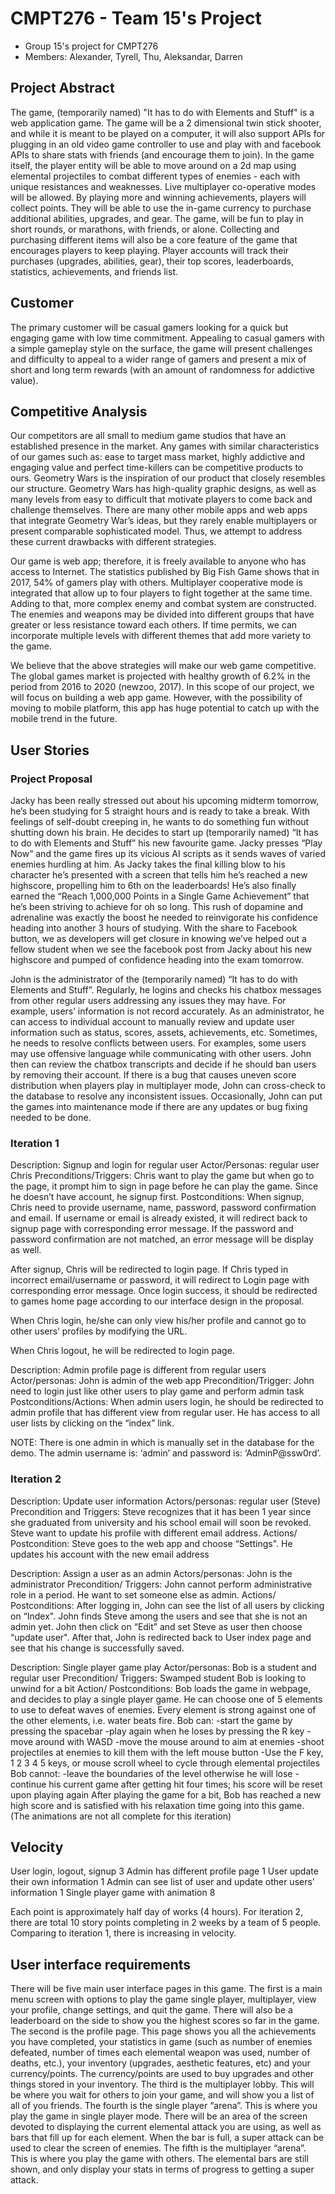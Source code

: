 # CMPT276 - Team 15's Project
* Group 15's project for CMPT276
* Members: Alexander, Tyrell, Thu, Aleksandar, Darren

## Project Abstract
The game, (temporarily named) "It has to do with Elements and Stuff" is a web application game. The game will be a 2 dimensional twin stick shooter, and while it is meant to be played on a computer, it will also support APIs for plugging in an old video game controller to use and play with and facebook APIs to share stats with friends (and encourage them to join). In the game itself, the player entity will be able to move around on a 2d map using elemental projectiles to combat different types of enemies - each with unique resistances and weaknesses. Live multiplayer co-operative modes will be allowed.  By playing more and winning achievements, players will collect points. They will be able to use the in-game currency to purchase additional abilities, upgrades, and gear. The game, will be fun to play in short rounds, or marathons, with friends, or alone. Collecting and purchasing different items will also be a core feature of the game that encourages players to keep playing. Player accounts will track their purchases (upgrades, abilities, gear), their top scores, leaderboards, statistics, achievements, and friends list.

## Customer
The primary customer will be casual gamers looking for a quick but engaging game with low time commitment. Appealing to casual gamers with a simple gameplay style on the surface, the game will present challenges and difficulty to appeal to a wider range of gamers and present a mix of short and long term rewards (with an amount of randomness for addictive value).

## Competitive Analysis
Our competitors are all small to medium game studios that have an established presence in the market. Any games with similar characteristics of our games such as:  ease to target mass market, highly addictive and engaging value and perfect time-killers can be competitive products to ours. Geometry Wars is the inspiration of our product that closely resembles our structure. Geometry Wars has high-quality graphic designs, as well as many levels from easy to difficult that motivate players to come back and challenge themselves. There are many other mobile apps and web apps that integrate Geometry War’s ideas, but they rarely enable multiplayers or present comparable sophisticated model. Thus, we attempt to address these current drawbacks with different strategies.

Our game is web app; therefore, it is freely available to anyone who has access to Internet. The statistics published by Big Fish Game shows that in 2017, 54% of gamers play with others. Multiplayer cooperative mode is integrated that allow up to four players to fight together at the same time. Adding to that, more complex enemy and combat system are constructed. The enemies and weapons may be divided into different groups that have greater or less resistance toward each others. If time permits, we can incorporate multiple levels with different themes that add more variety to the game.

We believe that the above strategies will make our web game competitive. The global games market is projected with healthy growth of 6.2% in the period from 2016 to 2020 (newzoo, 2017). In this scope of our project, we will focus on building a web app game. However, with the possibility of moving to mobile platform, this app has huge potential to catch up with the mobile trend in the future.

## User Stories
### Project Proposal
Jacky has been really stressed out about his upcoming midterm tomorrow, he’s been studying for 5 straight hours and is ready to take a break. With feelings of self-doubt creeping in, he wants to do something fun without shutting down his brain. He decides to start up (temporarily named) “It has to do with Elements and Stuff”  his new favourite game. Jacky presses “Play Now” and the game fires up its vicious AI scripts as it sends waves of varied enemies hurdling at him. As Jacky takes the final killing blow to his character he’s presented with a screen that tells him he’s reached a new highscore, propelling him to 6th on the leaderboards! He’s also finally earned the “Reach 1,000,000 Points in a Single Game Achievement” that he’s been striving to achieve for oh so long. This rush of dopamine and adrenaline was exactly the boost he needed to reinvigorate his confidence heading into another 3 hours of studying. With the share to Facebook button, we as developers will get closure in knowing we’ve helped out a fellow student when we see the facebook post from Jacky about his new highscore and pumped of confidence heading into the exam tomorrow.

John is the administrator of the (temporarily named) “It has to do with Elements and Stuff”. Regularly, he logins and checks his chatbox messages from other regular users addressing any issues they may have. For example, users’ information is not record accurately. As an administrator, he can access to individual account to manually review and update user information such as status, scores, assets, achievements, etc. Sometimes, he needs to resolve conflicts between users. For examples, some users may use offensive language while communicating with other users. John then can review the chatbox transcripts and decide if he should ban users by removing their account. If there is a bug that causes uneven score distribution when players play in multiplayer mode, John can cross-check to the database to resolve any inconsistent issues. Occasionally, John can put the games into maintenance mode if there are any updates or bug fixing needed to be done.

### Iteration 1
Description: Signup and login for regular user
Actor/Personas: regular user Chris
Preconditions/Triggers: Chris want to play the game but when go to the page, it prompt him to sign in page before he can play the game. Since he doesn’t have account, he signup first.
Postconditions:
When signup, Chris need to provide username, name, password, password confirmation and email. If username or email is already existed, it will redirect back to signup page with corresponding error message. If the password and password confirmation are not matched, an error message will be display as well.

After signup, Chris will be redirected to login page. If Chris typed in incorrect email/username or password, it will redirect to Login page with corresponding error message. Once login success,  it should be redirected to games home page according to our interface design in the proposal.  

When Chris login, he/she can only view his/her profile and cannot go to other users’ profiles by modifying the URL.

When Chris logout, he will be redirected to login page.

Description: Admin profile  page is different from regular users
Actor/personas: John is admin of the web app
Precondition/Trigger: John need to login just like other users to play game and perform admin task
Postconditions/Actions:
When admin users login, he should be redirected to admin profile that has different view from regular user. He has access to all user lists by clicking on the “index” link.

NOTE: There is one admin in which is manually set in the database for the demo. The admin username is: ‘admin’ and password is: ‘AdminP@ssw0rd’.

### Iteration 2
Description: Update user information
Actors/personas: regular user (Steve)
Precondition and Triggers:
Steve recognizes that it has been 1 year since she graduated from university and his school email will soon be revoked. Steve want to update his profile with different email address.
Actions/ Postcondition:
Steve goes to the web app and choose “Settings". He updates his account with the new email address

Description: Assign a user as an admin
Actors/personas: John is the administrator
Precondition/ Triggers:
John cannot perform administrative role in a period. He want to set someone else as admin.
Actions/ Postconditions:
After logging in, John can see the list of all users by clicking on “Index". John finds Steve among the users and see that she is not an admin yet. John then click on “Edit” and set Steve as user then choose “update user". After that, John is redirected back to User index page and see that his change is successfully saved.

Description: Single player game play
Actor/personas: Bob is a student and regular user
Precondition/ Triggers:
Swamped student Bob is looking to unwind for a bit
Action/ Postconditions:
Bob loads the game in webpage, and decides to play a single player game. He can choose one of 5 elements to use to defeat waves of enemies. Every element is strong against one of the other elements, i.e. water beats fire.
Bob can:
	-start the game by pressing the spacebar
	-play again when he loses by pressing the R key
-move around with WASD
-move the mouse around to aim at enemies
-shoot projectiles at enemies to kill them with the left mouse button
-Use the F key, 1 2 3 4 5 keys, or mouse scroll wheel to cycle through elemental    projectiles
Bob cannot:
-leave the boundaries of the level otherwise he will lose
-continue his current game after getting hit four times; his score will be reset upon playing again
After playing the game for a bit, Bob has reached a new high score and is satisfied with his relaxation time going into this game.
(The animations are not all complete for this iteration)
## Velocity
User login, logout, signup
3
Admin has different profile page
1
User update their own information
1
Admin can see list of user and update other users' information
1
Single player game with animation
8

Each point is approximately half day of works (4 hours). For iteration 2, there are total 10 story points completing in 2 weeks by a team of 5 people. Comparing to iteration 1, there is increasing in velocity.


## User interface requirements
There will be five main user interface pages in this game.
The first is a main menu screen with options to play the game single player, multiplayer, view your profile, change settings, and quit the game. There will also be a leaderboard on the side to show you the highest scores so far in the game.
The second is the profile page. This page shows you all the achievements you have completed, your statistics in game (such as number of enemies defeated, number of times each elemental weapon was used, number of deaths, etc.), your inventory (upgrades, aesthetic features, etc) and your currency/points. The currency/points are used to buy upgrades and other things stored in your inventory.
The third is the multiplayer lobby. This will be where you wait for others to join your game, and will show you a list of all of you friends.
The fourth is the single player “arena”. This is where you play the game in single player mode. There will be an area of the screen devoted to displaying the current elemental attack you are using, as well as bars that fill up for each element. When the bar is full, a super attack can be used to clear the screen of enemies.
The fifth is the multiplayer “arena”. This is where you play the game with others. The elemental bars are still shown, and only display your stats in terms of progress to getting a super attack.
